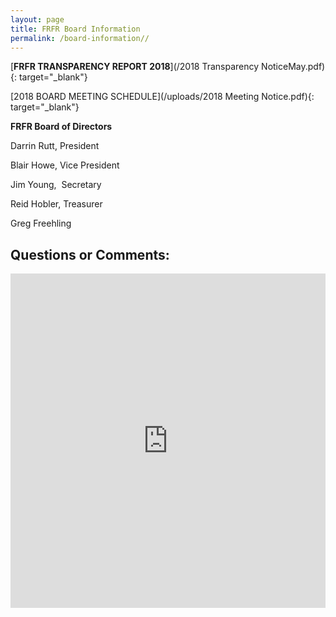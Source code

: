 ```yaml
---
layout: page
title: FRFR Board Information
permalink: /board-information//
---
```


[**FRFR&nbsp;****TRANSPARENCY REPORT 201****8**](/2018 Transparency NoticeMay.pdf){: target="_blank"}

[2018 BOARD MEETING SCHEDULE](/uploads/2018 Meeting Notice.pdf){: target="_blank"}

**FRFR Board of Directors**

Darrin Rutt, President

Blair Howe, Vice President

Jim Young,&nbsp; Secretary

Reid Hobler, Treasurer

Greg Freehling

## Questions or Comments:

<div id="wufoo-z6pl7to0reuswt"><iframe id="wufooFormz6pl7to0reuswt" class="wufoo-form-container" height="535" allowtransparency="true" frameborder="0" scrolling="no" style="width:100%;border:none" src="https://frfr.wufoo.com/embed/z6pl7to0reuswt/def/embedKey=z6pl7to0reuswt787075&amp;entsource=&amp;referrer=&amp;header=hide">Fill out my Wufoo form!</iframe></div>

<script type="text/javascript">
          var z6pl7to0reuswt;(function(d, t) {
          var s = d.createElement(t), options = {
          'userName':'frfr',
          'formHash':'z6pl7to0reuswt',
          'autoResize':true,
          'height':'577',
          'async':true,
          'host':'wufoo.com',
          'header':'hide',
          'ssl':true};
          s.src = ('https:' == d.location.protocol ? 'https://' : 'http://') + 'www.wufoo.com/scripts/embed/form.js';
          s.onload = s.onreadystatechange = function() {
          var rs = this.readyState; if (rs) if (rs != 'complete') if (rs != 'loaded') return;
          try { z6pl7to0reuswt = new WufooForm();z6pl7to0reuswt.initialize(options);z6pl7to0reuswt.display(); } catch (e) {}};
          var scr = d.getElementsByTagName(t)[0], par = scr.parentNode; par.insertBefore(s, scr);
          })(document, 'script');
        </script>

## &nbsp;

<div class="clearfix stations" itemscope="">&nbsp;</div>

<div class="clearfix stations" itemscope="">&nbsp;</div>

## &nbsp;